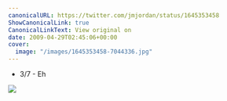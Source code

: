 ```yaml
---
canonicalURL: https://twitter.com/jmjordan/status/1645353458
ShowCanonicalLink: true
CanonicalLinkText: View original on
date: 2009-04-29T02:45:06+00:00
cover:
  image: "/images/1645353458-7044336.jpg"
---
```

 - 3/7 - Eh

![](/images/1645353458-7044336.jpg)